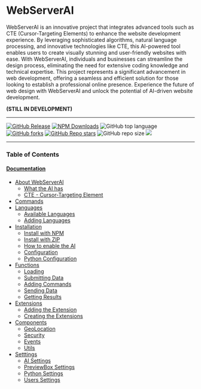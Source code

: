 # WebServerAI
WebServerAI is an innovative project that integrates advanced tools such as CTE (Cursor-Targeting Elements) to enhance the website development experience. By leveraging sophisticated algorithms, natural language processing, and innovative technologies like CTE, this AI-powered tool enables users to create visually stunning and user-friendly websites with ease. With WebServerAI, individuals and businesses can streamline the design process, eliminating the need for extensive coding knowledge and technical expertise. This project represents a significant advancement in web development, offering a seamless and efficient solution for those looking to establish a professional online presence. Experience the future of web design with WebServerAI and unlock the potential of AI-driven website development.

**(STILL IN DEVELOPMENT)**

***

[![GitHub Release](https://img.shields.io/github/v/release/XHiddenProjects/WebServerAI?include_prereleases&style=plastic&label=Version&color=%2323aedc)](https://github.com/XHiddenProjects/WebServerAI/releases)
[![NPM Downloads](https://img.shields.io/npm/dw/webserverai?style=plastic&label=Downloads&color=%2354a778)](https://www.npmjs.com/package/webserverai)
![GitHub top language](https://img.shields.io/github/languages/top/XHiddenProjects/WebServerAI?style=plastic)
[![GitHub forks](https://img.shields.io/github/forks/XHiddenProjects/WebServerAI?style=plastic)](https://github.com/XHiddenProjects/WebServerAI/forks?include=active&page=1&period=&sort_by=stargazer_counts)
[![GitHub Repo stars](https://img.shields.io/github/stars/XHiddenProjects/WebServerAI?style=plastic&label=Stars&color=%23e9ee4e)](https://github.com/XHiddenProjects/WebServerAI/stargazers)
![GitHub repo size](https://img.shields.io/github/repo-size/XHiddenProjects/WebServerAI?style=plastic&label=Size)
[![](https://img.shields.io/twitter/url?label=Share%20on%20Twitter&style=social&url=https%3A%2F%2Fgithub.com%2FXHiddenProjects%2FWebServerAI)](https://twitter.com/intent/tweet?text=Check%20out%20WebServerAI%20https://github.com/XHiddenProjects/WebServerAI!,%20created%20by%20@XHiddenProjects)
***

### Table of Contents
#### [Documentation](https://github.com/XHiddenProjects/WebServerAI/wiki)
* [About WebServerAI](https://github.com/XHiddenProjects/WebServerAI/wiki#about) 
  * [What the AI has](https://github.com/XHiddenProjects/WebServerAI/wiki#what-does-this-ai-have)
  * [CTE - Cursor-Targeting Element](https://github.com/XHiddenProjects/WebServerAI/wiki#cte)
* [Commands](https://github.com/XHiddenProjects/WebServerAI/wiki/Commands)
* [Languages](https://github.com/XHiddenProjects/WebServerAI/wiki/Languages)
  * [Available Languages](https://github.com/XHiddenProjects/WebServerAI/wiki/Languages#available-languages)
  * [Adding Languages](https://github.com/XHiddenProjects/WebServerAI/wiki/Languages#adding-languages)
* [Installation](https://github.com/XHiddenProjects/WebServerAI/wiki/Installation)
  * [Install with NPM](https://github.com/XHiddenProjects/WebServerAI/wiki/Installation#install-using-npm)
  * [Install with ZIP](https://github.com/XHiddenProjects/WebServerAI/wiki/Installation#install-by-zip)
  * [How to enable the AI](https://github.com/XHiddenProjects/WebServerAI/wiki/Installation#enabling-the-ai)
  * [Configuration](https://github.com/XHiddenProjects/WebServerAI/wiki/Installation#configuration)
  * [Python Configuration](https://github.com/XHiddenProjects/WebServerAI/wiki/Installation#configuring-python)
* [Functions](https://github.com/XHiddenProjects/WebServerAI/wiki/Functions)
  * [Loading](https://github.com/XHiddenProjects/WebServerAI/wiki/Functions#loading-required)
  * [Submitting Data](https://github.com/XHiddenProjects/WebServerAI/wiki/Functions#submitting-data-required)
  * [Adding Commands](https://github.com/XHiddenProjects/WebServerAI/wiki/Functions#adding-commands-required)
  * [Sending Data](https://github.com/XHiddenProjects/WebServerAI/wiki/Functions#sending-data-required)
  * [Getting Results](https://github.com/XHiddenProjects/WebServerAI/wiki/Functions#getting-results)
* [Extensions](https://github.com/XHiddenProjects/WebServerAI/wiki/Extensions)
  * [Adding the Extension](https://github.com/XHiddenProjects/WebServerAI/wiki/Extensions#adding-extensions)
  * [Creating the Extensions](https://github.com/XHiddenProjects/WebServerAI/wiki/Extensions#creating-an-extension)
* [Components](https://github.com/XHiddenProjects/WebServerAI/wiki/Components)
  * [GeoLocation](https://github.com/XHiddenProjects/WebServerAI/wiki/Components#geolocation)
  * [Security](https://github.com/XHiddenProjects/WebServerAI/wiki/Components#security)
  * [Events](https://github.com/XHiddenProjects/WebServerAI/wiki/Components#events)
  * [Utils](https://github.com/XHiddenProjects/WebServerAI/wiki/Components#utils)
* [Setttings](https://github.com/XHiddenProjects/WebServerAI/wiki/Settings)
  * [AI Settings](https://github.com/XHiddenProjects/WebServerAI/wiki/Settings#ai-settings)
  * [PreviewBox Settings](https://github.com/XHiddenProjects/WebServerAI/wiki/Settings#previewbox-setting)
  * [Python Settings](https://github.com/XHiddenProjects/WebServerAI/wiki/Settings#python-setting)
  * [Users Settings](https://github.com/XHiddenProjects/WebServerAI/wiki/Settings#user-setting)
